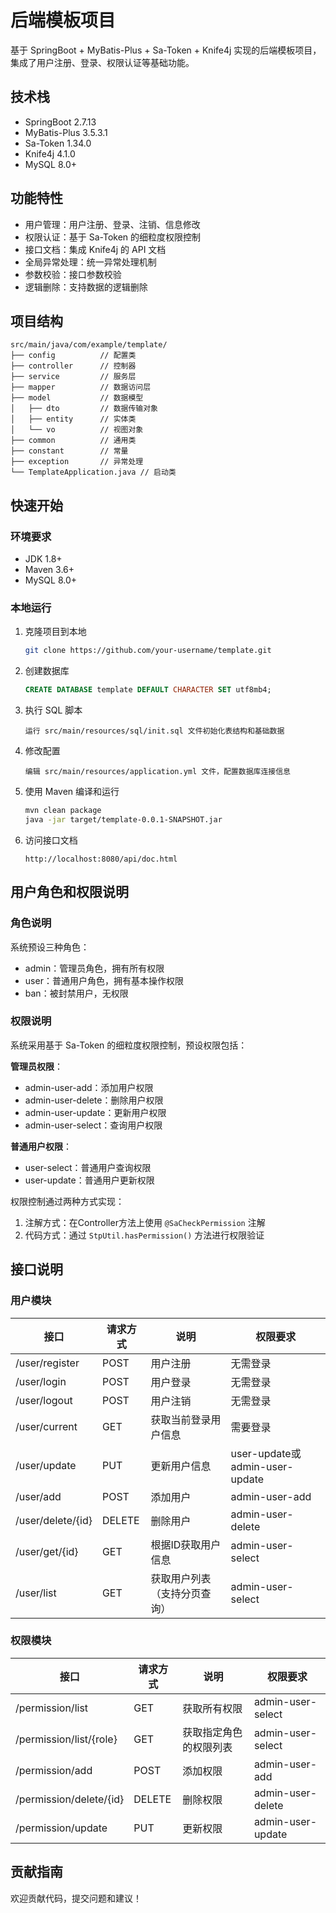 # 后端模板项目

基于 SpringBoot + MyBatis-Plus + Sa-Token + Knife4j 实现的后端模板项目，集成了用户注册、登录、权限认证等基础功能。

## 技术栈

- SpringBoot 2.7.13
- MyBatis-Plus 3.5.3.1
- Sa-Token 1.34.0
- Knife4j 4.1.0
- MySQL 8.0+

## 功能特性

- 用户管理：用户注册、登录、注销、信息修改
- 权限认证：基于 Sa-Token 的细粒度权限控制
- 接口文档：集成 Knife4j 的 API 文档
- 全局异常处理：统一异常处理机制
- 参数校验：接口参数校验
- 逻辑删除：支持数据的逻辑删除

## 项目结构

```
src/main/java/com/example/template/
├── config          // 配置类
├── controller      // 控制器
├── service         // 服务层
├── mapper          // 数据访问层
├── model           // 数据模型
│   ├── dto         // 数据传输对象
│   ├── entity      // 实体类
│   └── vo          // 视图对象
├── common          // 通用类
├── constant        // 常量
├── exception       // 异常处理
└── TemplateApplication.java // 启动类
```

## 快速开始

### 环境要求

- JDK 1.8+
- Maven 3.6+
- MySQL 8.0+

### 本地运行

1. 克隆项目到本地
   ```bash
   git clone https://github.com/your-username/template.git
   ```

2. 创建数据库
   ```sql
   CREATE DATABASE template DEFAULT CHARACTER SET utf8mb4;
   ```

3. 执行 SQL 脚本
   ```
   运行 src/main/resources/sql/init.sql 文件初始化表结构和基础数据
   ```

4. 修改配置
   ```
   编辑 src/main/resources/application.yml 文件，配置数据库连接信息
   ```

5. 使用 Maven 编译和运行
   ```bash
   mvn clean package
   java -jar target/template-0.0.1-SNAPSHOT.jar
   ```

6. 访问接口文档
   ```
   http://localhost:8080/api/doc.html
   ```

## 用户角色和权限说明

### 角色说明

系统预设三种角色：
- admin：管理员角色，拥有所有权限
- user：普通用户角色，拥有基本操作权限
- ban：被封禁用户，无权限

### 权限说明

系统采用基于 Sa-Token 的细粒度权限控制，预设权限包括：

**管理员权限**：
- admin-user-add：添加用户权限
- admin-user-delete：删除用户权限
- admin-user-update：更新用户权限
- admin-user-select：查询用户权限

**普通用户权限**：
- user-select：普通用户查询权限
- user-update：普通用户更新权限

权限控制通过两种方式实现：
1. 注解方式：在Controller方法上使用 `@SaCheckPermission` 注解
2. 代码方式：通过 `StpUtil.hasPermission()` 方法进行权限验证

## 接口说明

### 用户模块

| 接口               | 请求方式 | 说明                     | 权限要求              |
|-------------------|---------|-------------------------|---------------------|
| /user/register    | POST    | 用户注册                  | 无需登录             |
| /user/login       | POST    | 用户登录                  | 无需登录             |
| /user/logout      | POST    | 用户注销                  | 无需登录             |
| /user/current     | GET     | 获取当前登录用户信息        | 需要登录             |
| /user/update      | PUT     | 更新用户信息               | user-update或admin-user-update |
| /user/add         | POST    | 添加用户                  | admin-user-add      |
| /user/delete/{id} | DELETE  | 删除用户                  | admin-user-delete   |
| /user/get/{id}    | GET     | 根据ID获取用户信息         | admin-user-select   |
| /user/list        | GET     | 获取用户列表（支持分页查询） | admin-user-select   |

### 权限模块

| 接口                      | 请求方式 | 说明                     | 权限要求               |
|--------------------------|---------|-------------------------|---------------------|
| /permission/list         | GET     | 获取所有权限               | admin-user-select   |
| /permission/list/{role}  | GET     | 获取指定角色的权限列表       | admin-user-select   |
| /permission/add          | POST    | 添加权限                  | admin-user-add      |
| /permission/delete/{id}  | DELETE  | 删除权限                  | admin-user-delete   |
| /permission/update       | PUT     | 更新权限                  | admin-user-update   |

## 贡献指南

欢迎贡献代码，提交问题和建议！
